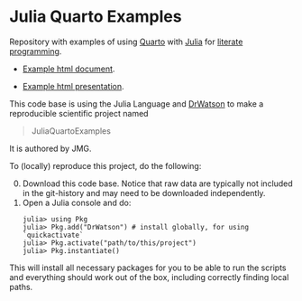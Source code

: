 # Julia Quarto Examples

Repository with examples of using [Quarto](https://quarto.org/) with [Julia](https://julialang.org/) for [literate programming](https://en.wikipedia.org/wiki/Literate_programming).

- [Example html document](https://statuesque-kleicha-6d26ad.netlify.app/quarto_html_doc/).

- [Example html presentation](https://statuesque-kleicha-6d26ad.netlify.app/quarto_html_presentation/#/title-slide).

This code base is using the Julia Language and [DrWatson](https://juliadynamics.github.io/DrWatson.jl/stable/)
to make a reproducible scientific project named
> JuliaQuartoExamples

It is authored by JMG.

To (locally) reproduce this project, do the following:

0. Download this code base. Notice that raw data are typically not included in the
   git-history and may need to be downloaded independently.
1. Open a Julia console and do:
   ```
   julia> using Pkg
   julia> Pkg.add("DrWatson") # install globally, for using `quickactivate`
   julia> Pkg.activate("path/to/this/project")
   julia> Pkg.instantiate()
   ```

This will install all necessary packages for you to be able to run the scripts and
everything should work out of the box, including correctly finding local paths.
